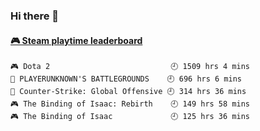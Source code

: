 ### Hi there 👋

<!-- steam-box start -->
#### <a href="https://gist.github.com/14533c16fc1440db3e01f655bd6a8970" target="_blank">🎮 Steam playtime leaderboard</a>
```text
🎮 Dota 2                           🕘 1509 hrs 4 mins
🍳 PLAYERUNKNOWN'S BATTLEGROUNDS    🕘 696 hrs 6 mins
🔫 Counter-Strike: Global Offensive 🕘 314 hrs 36 mins
🎮 The Binding of Isaac: Rebirth    🕘 149 hrs 58 mins
🎮 The Binding of Isaac             🕘 125 hrs 36 mins
```
<!-- Powered by https://github.com/YouEclipse/steam-box . -->
<!-- steam-box end -->

<!--
**jadehare/jadehare** is a ✨ _special_ ✨ repository because its `README.md` (this file) appears on your GitHub profile.

Here are some ideas to get you started:

- 🔭 I’m currently working on ...
- 🌱 I’m currently learning ...
- 👯 I’m looking to collaborate on ...
- 🤔 I’m looking for help with ...
- 💬 Ask me about ...
- 📫 How to reach me: ...
- 😄 Pronouns: ...
- ⚡ Fun fact: ...
-->
